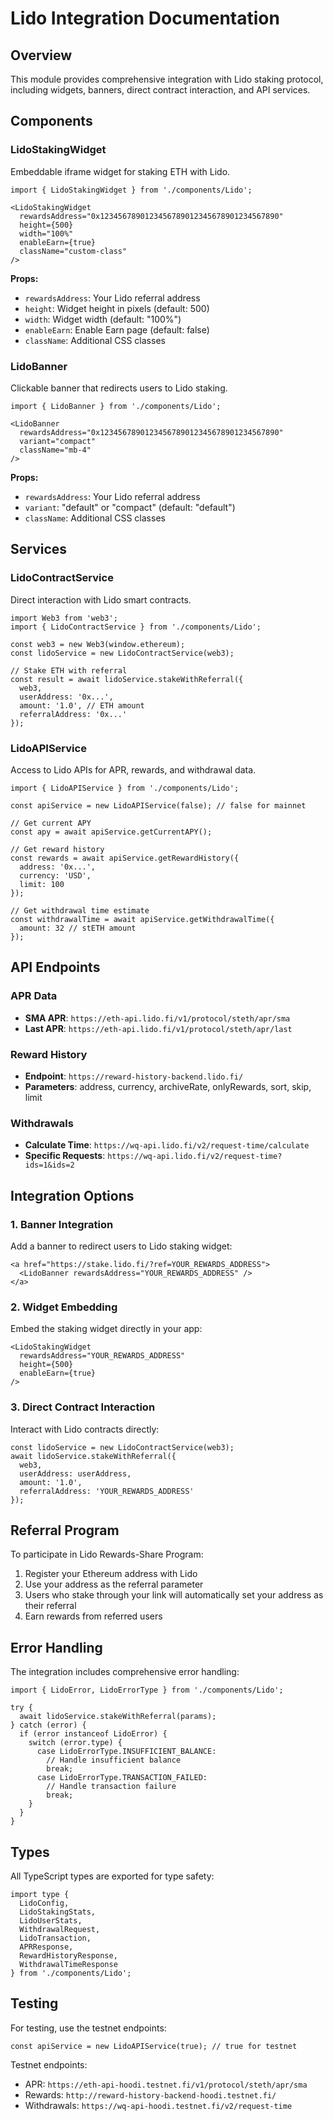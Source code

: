 # Lido Integration Documentation

## Overview
This module provides comprehensive integration with Lido staking protocol, including widgets, banners, direct contract interaction, and API services.

## Components

### LidoStakingWidget
Embeddable iframe widget for staking ETH with Lido.

```tsx
import { LidoStakingWidget } from './components/Lido';

<LidoStakingWidget 
  rewardsAddress="0x1234567890123456789012345678901234567890"
  height={500}
  width="100%"
  enableEarn={true}
  className="custom-class"
/>
```

**Props:**
- `rewardsAddress`: Your Lido referral address
- `height`: Widget height in pixels (default: 500)
- `width`: Widget width (default: "100%")
- `enableEarn`: Enable Earn page (default: false)
- `className`: Additional CSS classes

### LidoBanner
Clickable banner that redirects users to Lido staking.

```tsx
import { LidoBanner } from './components/Lido';

<LidoBanner 
  rewardsAddress="0x1234567890123456789012345678901234567890"
  variant="compact"
  className="mb-4"
/>
```

**Props:**
- `rewardsAddress`: Your Lido referral address
- `variant`: "default" or "compact" (default: "default")
- `className`: Additional CSS classes

## Services

### LidoContractService
Direct interaction with Lido smart contracts.

```tsx
import Web3 from 'web3';
import { LidoContractService } from './components/Lido';

const web3 = new Web3(window.ethereum);
const lidoService = new LidoContractService(web3);

// Stake ETH with referral
const result = await lidoService.stakeWithReferral({
  web3,
  userAddress: '0x...',
  amount: '1.0', // ETH amount
  referralAddress: '0x...'
});
```

### LidoAPIService
Access to Lido APIs for APR, rewards, and withdrawal data.

```tsx
import { LidoAPIService } from './components/Lido';

const apiService = new LidoAPIService(false); // false for mainnet

// Get current APY
const apy = await apiService.getCurrentAPY();

// Get reward history
const rewards = await apiService.getRewardHistory({
  address: '0x...',
  currency: 'USD',
  limit: 100
});

// Get withdrawal time estimate
const withdrawalTime = await apiService.getWithdrawalTime({
  amount: 32 // stETH amount
});
```

## API Endpoints

### APR Data
- **SMA APR**: `https://eth-api.lido.fi/v1/protocol/steth/apr/sma`
- **Last APR**: `https://eth-api.lido.fi/v1/protocol/steth/apr/last`

### Reward History
- **Endpoint**: `https://reward-history-backend.lido.fi/`
- **Parameters**: address, currency, archiveRate, onlyRewards, sort, skip, limit

### Withdrawals
- **Calculate Time**: `https://wq-api.lido.fi/v2/request-time/calculate`
- **Specific Requests**: `https://wq-api.lido.fi/v2/request-time?ids=1&ids=2`

## Integration Options

### 1. Banner Integration
Add a banner to redirect users to Lido staking widget:

```tsx
<a href="https://stake.lido.fi/?ref=YOUR_REWARDS_ADDRESS">
  <LidoBanner rewardsAddress="YOUR_REWARDS_ADDRESS" />
</a>
```

### 2. Widget Embedding
Embed the staking widget directly in your app:

```tsx
<LidoStakingWidget 
  rewardsAddress="YOUR_REWARDS_ADDRESS"
  height={500}
  enableEarn={true}
/>
```

### 3. Direct Contract Interaction
Interact with Lido contracts directly:

```tsx
const lidoService = new LidoContractService(web3);
await lidoService.stakeWithReferral({
  web3,
  userAddress: userAddress,
  amount: '1.0',
  referralAddress: 'YOUR_REWARDS_ADDRESS'
});
```

## Referral Program

To participate in Lido Rewards-Share Program:

1. Register your Ethereum address with Lido
2. Use your address as the referral parameter
3. Users who stake through your link will automatically set your address as their referral
4. Earn rewards from referred users

## Error Handling

The integration includes comprehensive error handling:

```tsx
import { LidoError, LidoErrorType } from './components/Lido';

try {
  await lidoService.stakeWithReferral(params);
} catch (error) {
  if (error instanceof LidoError) {
    switch (error.type) {
      case LidoErrorType.INSUFFICIENT_BALANCE:
        // Handle insufficient balance
        break;
      case LidoErrorType.TRANSACTION_FAILED:
        // Handle transaction failure
        break;
    }
  }
}
```

## Types

All TypeScript types are exported for type safety:

```tsx
import type {
  LidoConfig,
  LidoStakingStats,
  LidoUserStats,
  WithdrawalRequest,
  LidoTransaction,
  APRResponse,
  RewardHistoryResponse,
  WithdrawalTimeResponse
} from './components/Lido';
```

## Testing

For testing, use the testnet endpoints:

```tsx
const apiService = new LidoAPIService(true); // true for testnet
```

Testnet endpoints:
- APR: `https://eth-api-hoodi.testnet.fi/v1/protocol/steth/apr/sma`
- Rewards: `http://reward-history-backend-hoodi.testnet.fi/`
- Withdrawals: `https://wq-api-hoodi.testnet.fi/v2/request-time`
